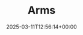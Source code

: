 ---
title: 2. Arms
id: 5e06abfa-48ba-42cf-8ef3-545e3592e47e
date: 2025-03-11T12:56:14+00:00
tags: []
type: 'hevy'
totalWeightInKg: 6,446kg
duration: 48 min
# Disable SEO for this post
outputs: ["HTML"]
robots: "noindex, nofollow"
---